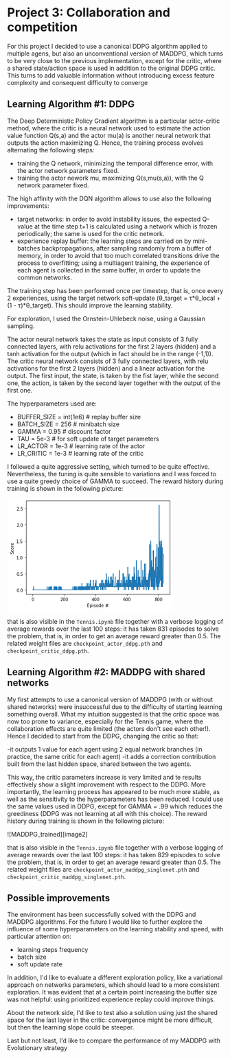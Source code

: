 [//]: # (Image References)

[image1]: DDPG_trained.png "DDPG training"
[image3]: MADDPG_trained.png "MADDPG training"


# Project 3: Collaboration and competition

For this project I decided to use a canonical DDPG algorithm applied to multiple agens, but also an unconventional version of MADDPG, which turns to be very close to the previous implementation, except for the critic, where a shared state/action space is used in addition to the original DDPG critic.
This turns to add valuable information without introducing excess feature complexity and consequent difficulty to converge

## Learning Algorithm #1: DDPG

The Deep Deterministic Policy Gradient algorithm is a particular actor-critic method, where the critic is a neural network used to estimate the action value function  Q(s,a) and the actor mu(a) is another neural network that outputs the action maximizing Q. Hence, the training process evolves alternating the following steps:   

- training the Q network, minimizing the temporal difference error, with the actor network parameters fixed.
- training the actor nework mu, maximizing Q(s,mu(s,a)), with the Q network parameter fixed.

The high affinity with the DQN algorithm allows to use also the following improvements:

- target networks: in order to avoid instability issues, the expected Q-value at the time step t+1 is calculated using a network which is frozen periodically; the same is used for the critic network.
- experience replay buffer: the learning steps are carried on by mini-batches backpropagations, after sampling randomly from a buffer of memory, in order to avoid that too much correlated transitions drive the process to overfitting; using a multiagent training, the experience of each agent is collected in the same buffer, in order to update the common networks.

The training step has been performed once per timestep, that is, once every 2 experiences, using the target network soft-update (θ_target = τ*θ_local + (1 - τ)*θ_target). This should improve the learning stability. 

For exploration, I used the Ornstein-Uhlebeck noise, using a Gaussian sampling.

The actor neural network takes the state as input consists of 3 fully connected layers, with relu activations for the first 2 layers (hidden) and a tanh activation for the output (which in fact should be in the range (-1,1)).  
The critic neural network consists of 3 fully connected layers, with relu activations for the first 2 layers (hidden) and a linear activation for the output. The first input, the state, is taken by the fist layer, while the second one, the action, is taken by the second layer together with the output of the first one.

The hyperparameters used are:

- BUFFER_SIZE = int(1e6)  # replay buffer size
- BATCH_SIZE = 256        # minibatch size
- GAMMA = 0.95            # discount factor
- TAU = 5e-3              # for soft update of target parameters
- LR_ACTOR = 1e-3         # learning rate of the actor 
- LR_CRITIC = 1e-3        # learning rate of the critic 

I followed a quite aggressive setting, which turned to be quite effective. Nevertheless, the tuning is quite sensible to variations and I was forced to use a quite greedy choice of GAMMA to succeed.
The reward history during training is shown in the following picture:

![DDPG_trained][image1]
 
that is also visible in the `Tennis.ipynb` file together with a verbose logging of average rewards over the last 100 steps: it has taken 831 episodes to solve the problem, that is, in order to get an average reward greater than 0.5. The related weight files are `checkpoint_actor_ddpg.pth` and `checkpoint_critic_ddpg.pth`.

## Learning Algorithm #2: MADDPG with shared networks

My first attempts to use a canonical version of MADDPG (with or without shared networks) were insuccessful due to the difficulty of starting learning something overall. What my intuition suggested is that the critic space was now too prone to variance, especially for the Tennis game, where the collaboration effects are quite limited (the actors don't see each other!). Hence I decided to start from the DDPG, changing the critic so that:

-it outputs 1 value for each agent using 2 equal network branches (in practice, the same critic for each agent)
-it adds a correction contribution built from the last hidden space, shared between the two agents.

This way, the critic parameters increase is very limited and te results effectively show a slight improvement with respect to the DDPG. More importantly, the learning process has appeared to be much more stable, as well as the sensitivity to the hyperparameters has been reduced.
I could use the same values used in DDPG, except for GAMMA = .99 which reduces the greediness (DDPG was not learning at all with this choice).
The reward history during training is shown in the following picture:

![MADDPG_trained][image2]
 
that is also visible in the `Tennis.ipynb` file together with a verbose logging of average rewards over the last 100 steps: it has taken 829 episodes to solve the problem, that is, in order to get an average reward greater than 0.5. The related weight files are `checkpoint_actor_maddpg_singlenet.pth` and `checkpoint_critic_maddpg_singlenet.pth`.

## Possible improvements

The environment has been successfully solved with the DDPG and MADDPG algorithms.
For the future I would like to further explore the influence of some hyperparameters on the learning stability and speed, with particular attention on:   

- learning steps frequency
- batch size
- soft update rate

In addition, I'd like to evaluate a different exploration policy, like a variational approach on networks parameters, which should lead to a more consistent exploration.
It was evident that at a certain point increasing the buffer size was not helpful: using prioritized experience replay could improve things.

About the network side, I'd like to test also a solution using just the shared space for the last layer in the critic: convergence might be more difficult, but then the learning slope could be steeper.

Last but not least, I'd like to compare the performance of my MADDPG with Evolutionary strategy



